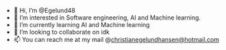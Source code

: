 - 👋 Hi, I’m @Egelund48
- 👀 I’m interested in Software engineering, AI and Machine learning. 
- 🌱 I’m currently learning AI and Machine learning
- 💞️ I’m looking to collaborate on idk 
- 📫 You can reach me at my mail @christianegelundhansen@hotmail.com

<!---
Egelund48/Egelund48 is a ✨ special ✨ repository because its `README.md` (this file) appears on your GitHub profile.
You can click the Preview link to take a look at your changes.
--->
